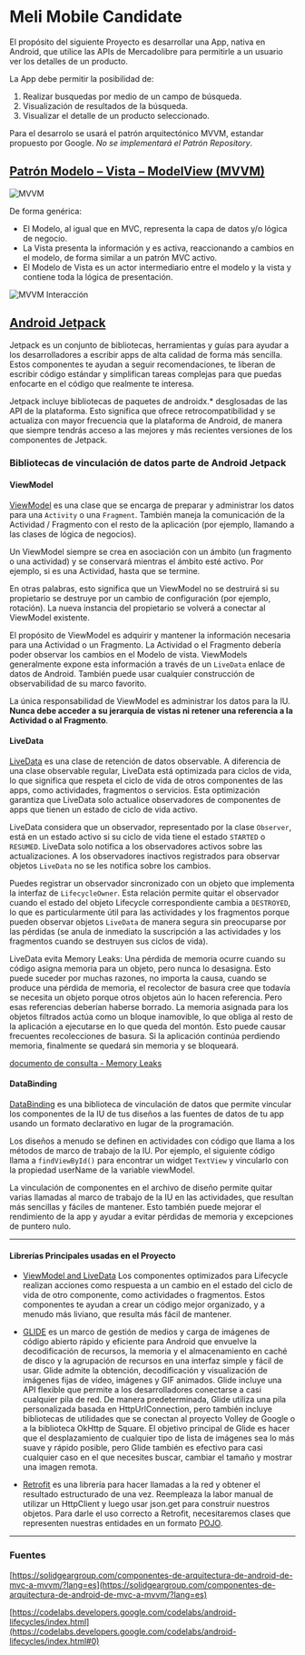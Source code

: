 # Meli Mobile Candidate

El propósito del siguiente Proyecto es desarrollar una App, nativa en Android, que utilice las APIs de Mercadolibre para permitirle a un usuario ver los detalles de un producto.

La App debe permitir la posibilidad de:
1. Realizar busquedas por medio de un campo de búsqueda.
2. Visualización de resultados de la búsqueda.
3. Visualizar el detalle de un producto seleccionado.

Para el desarrolo se usará el patrón arquitectónico MVVM, estandar propuesto por Google.
*No se implementará el Patrón Repository*.

## [Patrón Modelo – Vista – ModelView (MVVM)](https://developer.android.com/jetpack/docs/guide)

![MVVM][image_mvvm_model]

[image_mvvm_model]: https://developer.android.com/topic/libraries/architecture/images/final-architecture.png "Patron Modelo – Vista – Modelo de vista"

De forma genérica:
- El Modelo, al igual que en MVC, representa la capa de datos y/o lógica de negocio.
- La Vista presenta la información y es activa, reaccionando a cambios en el modelo, de forma similar a un patrón MVC activo.
- El Modelo de Vista es un actor intermediario entre el modelo y la vista y contiene toda la lógica de presentación.

![MVVM Interacción][image_mvvm_operation]

[image_mvvm_operation]: https://solidgeargroup.com/wp-content/uploads/2019/06/MVVMPattern-1-768x231.png "Patron MVVM, funcionamiento"

## [Android Jetpack](https://developer.android.com/jetpack)
Jetpack es un conjunto de bibliotecas, herramientas y guías para ayudar a los desarrolladores a escribir apps de alta calidad de forma más sencilla. Estos componentes te ayudan a seguir recomendaciones, te liberan de escribir código estándar y simplifican tareas complejas para que puedas enfocarte en el código 
que realmente te interesa.

Jetpack incluye bibliotecas de paquetes de androidx.* desglosadas de las API de la plataforma. Esto significa que ofrece retrocompatibilidad y se actualiza con mayor frecuencia que la plataforma de Android, de manera que siempre tendrás acceso a las mejores y más recientes versiones de los componentes de Jetpack.

### Bibliotecas de vinculación de datos parte de Android Jetpack


#### ViewModel

[ViewModel](https://developer.android.com/reference/androidx/lifecycle/ViewModel.html)
es una clase que se encarga de preparar y administrar los datos para una `Activity` o una `Fragment`. También maneja la comunicación de la Actividad / Fragmento con el resto de la aplicación (por ejemplo, llamando a las clases de lógica de negocios).

Un ViewModel siempre se crea en asociación con un ámbito (un fragmento o una actividad) y se conservará mientras el ámbito esté activo. Por ejemplo, si es una Actividad, hasta que se termine.

En otras palabras, esto significa que un ViewModel no se destruirá si su propietario se destruye por un cambio de configuración (por ejemplo, rotación). La nueva instancia del propietario se volverá a conectar al ViewModel existente.

El propósito de ViewModel es adquirir y mantener la información necesaria para una Actividad o un Fragmento. La Actividad o el Fragmento debería poder observar los cambios en el Modelo de vista. ViewModels generalmente expone esta información a través de un `LiveData` enlace de datos de Android. También puede usar cualquier construcción de observabilidad de su marco 
favorito.

La única responsabilidad de ViewModel es administrar los datos para la IU. **Nunca debe acceder a su jerarquía de vistas ni retener una referencia a la Actividad o al Fragmento**.

#### LiveData

[LiveData](https://developer.android.com/topic/libraries/architecture/livedata.html)
es una clase de retención de datos observable. A diferencia de una clase observable regular, LiveData está optimizada para ciclos de vida, lo que significa que respeta el ciclo de vida de otros componentes de las apps, como actividades, fragmentos o servicios. Esta optimización garantiza que LiveData solo actualice observadores de componentes de apps que tienen un 
estado de ciclo de vida activo.

LiveData considera que un observador, representado por la clase `Observer`, está en un estado activo si su ciclo de vida tiene el estado `STARTED` o `RESUMED`. LiveData solo notifica a los observadores activos sobre las actualizaciones. A los observadores inactivos registrados para observar objetos `LiveData` no se les notifica sobre los cambios.

Puedes registrar un observador sincronizado con un objeto que implementa la interfaz de `LifecycleOwner`. Esta relación permite quitar el observador cuando el estado del objeto Lifecycle correspondiente cambia a `DESTROYED`, lo que es particularmente útil para las actividades y los fragmentos porque pueden observar objetos `LiveData` de manera segura sin 
preocuparse por las pérdidas (se anula de inmediato la suscripción a las actividades y los fragmentos cuando se destruyen sus ciclos de vida).

LiveData evita Memory Leaks: Una pérdida de memoria ocurre cuando su código asigna memoria para un objeto, pero nunca lo desasigna. Esto puede suceder por muchas razones, no importa la causa, cuando se produce una pérdida de memoria, el recolector de basura cree que todavía se necesita un objeto porque otros objetos aún lo hacen referencia. Pero esas referencias deberían haberse borrado. La memoria asignada para los objetos filtrados actúa como un bloque inamovible, lo que obliga al resto de la aplicación a ejecutarse en lo que queda del montón. Esto puede causar frecuentes recolecciones de basura. Si la aplicación continúa perdiendo memoria, finalmente se quedará sin memoria y se bloqueará.

[documento de consulta - Memory Leaks ](https://proandroiddev.com/everything-you-need-to-know-about-memory-leaks-in-android-d7a59faaf46a)

#### DataBinding

[DataBinding](https://developer.android.com/topic/libraries/data-binding?hl=es)
es una biblioteca de vinculación de datos que permite vincular los componentes de la IU de tus diseños a las fuentes de datos de tu app usando un formato declarativo en lugar de la programación.

Los diseños a menudo se definen en actividades con código que llama a los métodos de marco de trabajo de la IU. Por ejemplo, el siguiente código llama a `findViewById()` para encontrar un widget `TextView` y vincularlo con la propiedad userName de la variable viewModel.

La vinculación de componentes en el archivo de diseño permite quitar varias llamadas al marco de trabajo de la IU en las actividades, que resultan más sencillas y fáciles de mantener. Esto también puede mejorar el rendimiento de la app y ayudar a evitar pérdidas de memoria y excepciones de puntero nulo.



---

#### Librerías Principales usadas en el Proyecto
   
- [ViewModel and LiveData](https://developer.android.com/jetpack/androidx/releases/lifecycle/) 
Los componentes optimizados para Lifecycle realizan acciones como respuesta a un cambio en el estado del ciclo de vida de otro componente, como actividades o fragmentos. Estos componentes te ayudan a crear un código mejor organizado, y a menudo más liviano, que resulta más fácil de mantener.



- [GLIDE](https://github.com/bumptech/glide) 
es un marco de gestión de medios y carga de imágenes de código abierto rápido y eficiente para Android que envuelve la decodificación de recursos, la memoria y el almacenamiento en caché de disco y la agrupación de recursos en una interfaz simple y fácil de usar. Glide admite la obtención, decodificación y visualización de imágenes fijas de vídeo, imágenes y GIF animados. Glide incluye una API flexible que permite a los desarrolladores conectarse a casi cualquier pila de red. De manera predeterminada, Glide utiliza una pila personalizada basada en HttpUrlConnection, pero también incluye bibliotecas de utilidades que se conectan al proyecto Volley de Google o a la biblioteca OkHttp de Square. El objetivo principal de Glide es hacer que el desplazamiento de cualquier tipo de lista de imágenes sea lo más suave y rápido posible, pero Glide también es efectivo para casi cualquier caso en el que necesites buscar, cambiar el tamaño y mostrar una imagen remota.
    
- [Retrofit](https://square.github.io/retrofit/) es una librería para hacer llamadas a la red y obtener el resultado estructurado de una vez. Reempleaza la labor manual de utilizar un HttpClient y luego usar json.get para construir nuestros objetos. Para darle el uso correcto a Retrofit, necesitaremos clases que representen nuestras entidades en un formato [POJO](https://es.wikipedia.org/wiki/Plain_Old_Java_Object).


---

### Fuentes

[https://solidgeargroup.com/componentes-de-arquitectura-de-android-de-mvc-a-mvvm/?lang=es](https://solidgeargroup.com/componentes-de-arquitectura-de-android-de-mvc-a-mvvm/?lang=es)

[https://codelabs.developers.google.com/codelabs/android-lifecycles/index.html](https://codelabs.developers.google.com/codelabs/android-lifecycles/index.html#0)
